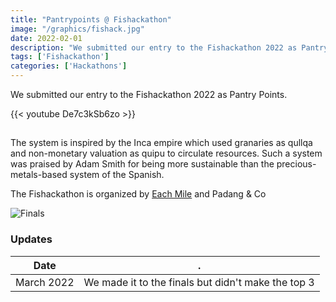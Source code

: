 ```yaml
---
title: "Pantrypoints @ Fishackathon"
image: "/graphics/fishack.jpg"
date: 2022-02-01
description: "We submitted our entry to the Fishackathon 2022 as Pantry Points"
tags: ['Fishackathon']
categories: ['Hackathons']
---
```



We submitted our entry to the Fishackathon 2022 as Pantry Points. 

{{< youtube De7c3kSb6zo >}}


## 

The system is inspired by the Inca empire which used granaries as qullqa and non-monetary valuation as quipu to circulate resources. Such a system was praised by Adam Smith for being more sustainable than the precious-metals-based system of the Spanish.

The Fishackathon is organized by [Each Mile](https://eachmile.co/) and Padang & Co

![Finals](/screens/fishack.jpg)



### Updates

Date | .
--- | ---
March 2022 | We made it to the finals but didn't make the top 3

